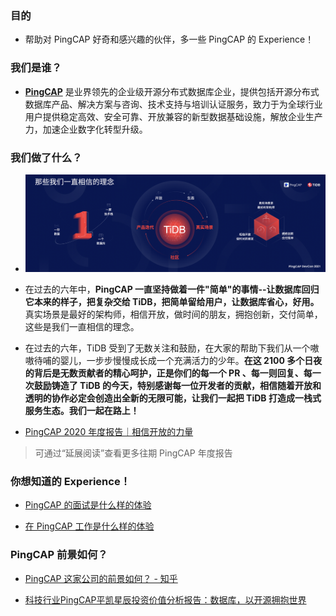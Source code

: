 ### 目的

- 帮助对 PingCAP 好奇和感兴趣的伙伴，多一些 PingCAP 的 Experience！

### 我们是谁？

- [**PingCAP**](https://pingcap.com/) 是业界领先的企业级开源分布式数据库企业，提供包括开源分布式数据库产品、解决方案与咨询、技术支持与培训认证服务，致力于为全球行业用户提供稳定高效、安全可靠、开放兼容的新型数据基础设施，解放企业生产力，加速企业数字化转型升级。

### 我们做了什么？
- ![那些我们一直相信的理念](/image/philosophy.jpg)

- 在过去的六年中，**PingCAP 一直坚持做着一件"简单"的事情--让数据库回归它本来的样子，把复杂交给 TiDB，把简单留给用户，让数据库省心，好用。** 真实场景是最好的架构师，相信开放，做时间的朋友，拥抱创新，交付简单，这些是我们一直相信的理念。

- 在过去的六年，TiDB 受到了无数关注和鼓励，在大家的帮助下我们从一个嗷嗷待哺的婴儿，一步步慢慢成长成一个充满活力的少年。**在这 2100 多个日夜的背后是无数贡献者的精心呵护，正是你们的每一个 PR 、每一则回复、每一次鼓励铸造了 TiDB 的今天，特别感谢每一位开发者的贡献，相信随着开放和透明的协作必定会创造出全新的无限可能，让我们一起把 TiDB 打造成一栈式服务生态。我们一起在路上！**

- [PingCAP 2020 年度报告｜相信开放的力量](https://mp.weixin.qq.com/s/rZycxnMSEHzI5rOLSlaSfQ)
> 可通过“延展阅读”查看更多往期 PingCAP 年度报告

### 你想知道的 Experience！

- [PingCAP 的面试是什么样的体验](/0-interview-experience.md)

- [在 PingCAP 工作是什么样的体验](/1-working-experience.md)

### PingCAP 前景如何？

- [PingCAP 这家公司的前景如何？ - 知乎](https://www.zhihu.com/question/64878683)

- [科技行业PingCAP平凯星辰投资价值分析报告：数据库，以开源拥抱世界](https://max.book118.com/html/2021/0203/7064160121003052.shtm)